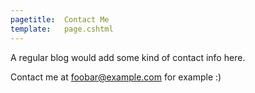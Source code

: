 ```yaml
---
pagetitle:	Contact Me
template:	page.cshtml
---
```



A regular blog would add some kind of contact info here.

Contact me at foobar@example.com for example :)



